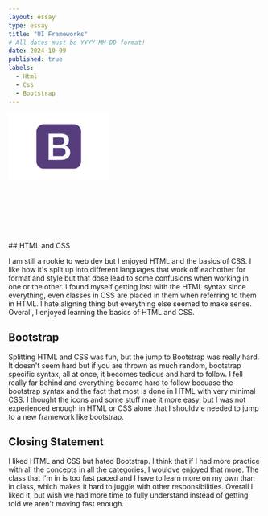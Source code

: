 ```yaml
---
layout: essay
type: essay
title: "UI Frameworks"
# All dates must be YYYY-MM-DD format!
date: 2024-10-09
published: true
labels:
  - Html
  - Css
  - Bootstrap
---
```


<img width="200px" class="rounded float-start pe-4" src="../img/Bootstrap_(front-end_framework)-Logo.wine.png">

<br/>
<br/>
<br/>
<br/>
<br/>
<br/>
<br/>
<br/>
## HTML and CSS

I am still a rookie to web dev but I enjoyed HTML and the basics of CSS. I like how it's split up into different languages that work off eachother for format and style but that dose lead to some confusions when working in one or the other. I found myself getting lost with the HTML syntax since everything, even classes in CSS are placed in them when referring to them in HTML. I hate aligning thing but everything else seemed to make sense. Overall, I enjoyed learning the basics of HTML and CSS.

## Bootstrap

Splitting HTML and CSS was fun, but the jump to Bootstrap was really hard. It doesn't seem hard but if you are thrown as much random, bootstrap specific syntax, all at once, it becomes tedious and hard to follow. I fell really far behind and everything became hard to follow becuase the bootstrap syntax and the fact that most is done in HTML with very minimal CSS. I thought the icons and some stuff mae it more easy, but I was not experienced enough in HTML or CSS alone that I shouldv'e needed to jump to a new framework like bootstrap.

## Closing Statement

I liked HTML and CSS but hated Bootstrap. I think that if I had more practice with all the concepts in all the categories, I wouldve enjoyed that more. The class that I'm in is too fast paced and I have to learn more on my own than in class, which makes it hard to juggle with other responsibilities. Overall I liked it, but wish we had more time to fully understand instead of getting told we aren't moving fast enough.
